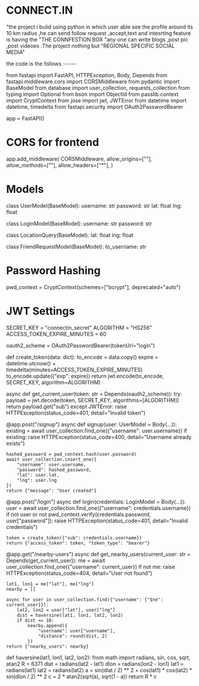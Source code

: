 # CONNECT.IN
"the project i bulid using python in which user able see the profile around its 10 km radius ,he can send follow request ,accept,text and intesrting feature is having the "THE CONNFESTION BOX "any one can write blogs ,post pic ,post videoes .The project nothing but "REGIONAL SPECIFIC SOCIAL MEDIA" 


the code is the follows :-----

from fastapi import FastAPI, HTTPException, Body, Depends
from fastapi.middleware.cors import CORSMiddleware
from pydantic import BaseModel
from database import user_collection, requests_collection
from typing import Optional
from bson import ObjectId
from passlib.context import CryptContext
from jose import jwt, JWTError
from datetime import datetime, timedelta
from fastapi.security import OAuth2PasswordBearer

app = FastAPI()

# CORS for frontend
app.add_middleware(
    CORSMiddleware,
    allow_origins=["*"],
    allow_methods=["*"],
    allow_headers=["*"],
)

# Models
class UserModel(BaseModel):
    username: str
    password: str
    lat: float
    lng: float

class LoginModel(BaseModel):
    username: str
    password: str

class LocationQuery(BaseModel):
    lat: float
    lng: float

class FriendRequestModel(BaseModel):
    to_username: str

# Password Hashing
pwd_context = CryptContext(schemes=["bcrypt"], deprecated="auto")

# JWT Settings
SECRET_KEY = "connectin_secret"
ALGORITHM = "HS256"
ACCESS_TOKEN_EXPIRE_MINUTES = 60

oauth2_scheme = OAuth2PasswordBearer(tokenUrl="login")

def create_token(data: dict):
    to_encode = data.copy()
    expire = datetime.utcnow() + timedelta(minutes=ACCESS_TOKEN_EXPIRE_MINUTES)
    to_encode.update({"exp": expire})
    return jwt.encode(to_encode, SECRET_KEY, algorithm=ALGORITHM)

async def get_current_user(token: str = Depends(oauth2_scheme)):
    try:
        payload = jwt.decode(token, SECRET_KEY, algorithms=[ALGORITHM])
        return payload.get("sub")
    except JWTError:
        raise HTTPException(status_code=401, detail="Invalid token")

@app.post("/signup")
async def signup(user: UserModel = Body(...)):
    existing = await user_collection.find_one({"username": user.username})
    if existing:
        raise HTTPException(status_code=400, detail="Username already exists")

    hashed_password = pwd_context.hash(user.password)
    await user_collection.insert_one({
        "username": user.username,
        "password": hashed_password,
        "lat": user.lat,
        "lng": user.lng
    })
    return {"message": "User created"}

@app.post("/login")
async def login(credentials: LoginModel = Body(...)):
    user = await user_collection.find_one({"username": credentials.username})
    if not user or not pwd_context.verify(credentials.password, user["password"]):
        raise HTTPException(status_code=401, detail="Invalid credentials")

    token = create_token({"sub": credentials.username})
    return {"access_token": token, "token_type": "bearer"}

@app.get("/nearby-users")
async def get_nearby_users(current_user: str = Depends(get_current_user)):
    me = await user_collection.find_one({"username": current_user})
    if not me:
        raise HTTPException(status_code=404, detail="User not found")

    lat1, lon1 = me["lat"], me["lng"]
    nearby = []

    async for user in user_collection.find({"username": {"$ne": current_user}}):
        lat2, lon2 = user["lat"], user["lng"]
        dist = haversine(lat1, lon1, lat2, lon2)
        if dist <= 10:
            nearby.append({
                "username": user["username"],
                "distance": round(dist, 2)
            })
    return {"nearby_users": nearby}

def haversine(lat1, lon1, lat2, lon2):
    from math import radians, sin, cos, sqrt, atan2
    R = 6371
    dlat = radians(lat2 - lat1)
    dlon = radians(lon2 - lon1)
    lat1 = radians(lat1)
    lat2 = radians(lat2)
    a = sin(dlat / 2) ** 2 + cos(lat1) * cos(lat2) * sin(dlon / 2) ** 2
    c = 2 * atan2(sqrt(a), sqrt(1 - a))
    return R * c
